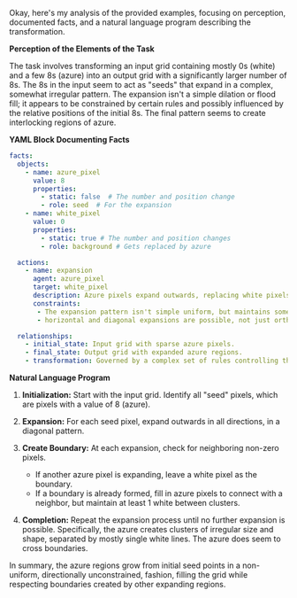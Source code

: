 Okay, here's my analysis of the provided examples, focusing on perception, documented facts, and a natural language program describing the transformation.

**Perception of the Elements of the Task**

The task involves transforming an input grid containing mostly 0s (white) and a few 8s (azure) into an output grid with a significantly larger number of 8s. The 8s in the input seem to act as "seeds" that expand in a complex, somewhat irregular pattern. The expansion isn't a simple dilation or flood fill; it appears to be constrained by certain rules and possibly influenced by the relative positions of the initial 8s.  The final pattern seems to create interlocking regions of azure.

**YAML Block Documenting Facts**


```yaml
facts:
  objects:
    - name: azure_pixel
      value: 8
      properties:
        - static: false  # The number and position change
        - role: seed  # For the expansion
    - name: white_pixel
      value: 0
      properties:
        - static: true # The number and position changes
        - role: background # Gets replaced by azure

  actions:
    - name: expansion
      agent: azure_pixel
      target: white_pixel
      description: Azure pixels expand outwards, replacing white pixels.
      constraints:
       - The expansion pattern isn't simple uniform, but maintains some distance between the azure clusters.
       - horizontal and diagonal expansions are possible, not just orthogonal

  relationships:
    - initial_state: Input grid with sparse azure pixels.
    - final_state: Output grid with expanded azure regions.
    - transformation: Governed by a complex set of rules controlling the expansion of azure pixels.
```


**Natural Language Program**

1. **Initialization:** Start with the input grid. Identify all "seed" pixels, which are pixels with a value of 8 (azure).

2. **Expansion:** For each seed pixel, expand outwards in all directions, in a diagonal pattern.

3. **Create Boundary:** At each expansion, check for neighboring non-zero pixels.
   - If another azure pixel is expanding, leave a white pixel as the boundary.
   - If a boundary is already formed, fill in azure pixels to connect with a neighbor, but maintain at least 1 white between clusters.

4. **Completion:** Repeat the expansion process until no further expansion is possible. Specifically, the azure creates clusters of irregular size and shape, separated by mostly single white lines. The azure does seem to cross boundaries.

In summary, the azure regions grow from initial seed points in a non-uniform, directionally unconstrained, fashion, filling the grid while respecting boundaries created by other expanding regions.
